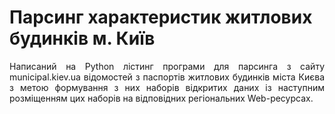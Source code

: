 # Парсинг характеристик житлових будинків м. Київ
<p align="justify">Написаний на Python лістинг програми для парсинга з сайту municipal.kiev.ua відомостей з паспортів житлових будинків міста Києва з метою формування з них наборів відкритих даних із наступним розміщенням цих наборів на відповідних регіональних Web-ресурсах.</p>
